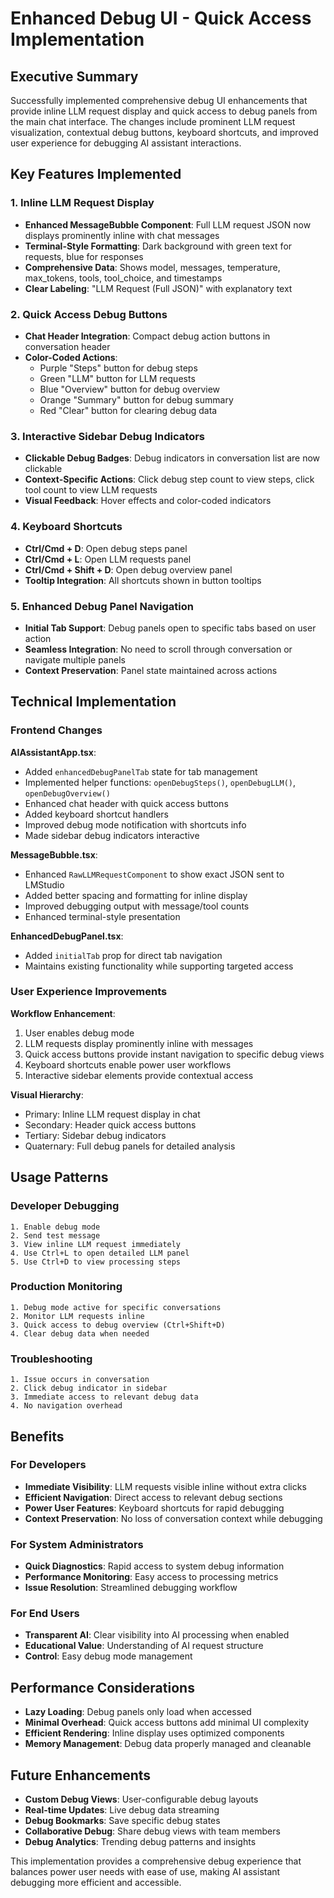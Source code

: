# Enhanced Debug UI - Quick Access Implementation

## Executive Summary

Successfully implemented comprehensive debug UI enhancements that provide inline LLM request display and quick access to debug panels from the main chat interface. The changes include prominent LLM request visualization, contextual debug buttons, keyboard shortcuts, and improved user experience for debugging AI assistant interactions.

## Key Features Implemented

### 1. Inline LLM Request Display
- **Enhanced MessageBubble Component**: Full LLM request JSON now displays prominently inline with chat messages
- **Terminal-Style Formatting**: Dark background with green text for requests, blue for responses
- **Comprehensive Data**: Shows model, messages, temperature, max_tokens, tools, tool_choice, and timestamps
- **Clear Labeling**: "LLM Request (Full JSON)" with explanatory text

### 2. Quick Access Debug Buttons
- **Chat Header Integration**: Compact debug action buttons in conversation header
- **Color-Coded Actions**: 
  - Purple "Steps" button for debug steps
  - Green "LLM" button for LLM requests
  - Blue "Overview" button for debug overview
  - Orange "Summary" button for debug summary
  - Red "Clear" button for clearing debug data

### 3. Interactive Sidebar Debug Indicators
- **Clickable Debug Badges**: Debug indicators in conversation list are now clickable
- **Context-Specific Actions**: Click debug step count to view steps, click tool count to view LLM requests
- **Visual Feedback**: Hover effects and color-coded indicators

### 4. Keyboard Shortcuts
- **Ctrl/Cmd + D**: Open debug steps panel
- **Ctrl/Cmd + L**: Open LLM requests panel  
- **Ctrl/Cmd + Shift + D**: Open debug overview panel
- **Tooltip Integration**: All shortcuts shown in button tooltips

### 5. Enhanced Debug Panel Navigation
- **Initial Tab Support**: Debug panels open to specific tabs based on user action
- **Seamless Integration**: No need to scroll through conversation or navigate multiple panels
- **Context Preservation**: Panel state maintained across actions

## Technical Implementation

### Frontend Changes

**AIAssistantApp.tsx**:
- Added `enhancedDebugPanelTab` state for tab management
- Implemented helper functions: `openDebugSteps()`, `openDebugLLM()`, `openDebugOverview()`
- Enhanced chat header with quick access buttons
- Added keyboard shortcut handlers
- Improved debug mode notification with shortcuts info
- Made sidebar debug indicators interactive

**MessageBubble.tsx**:
- Enhanced `RawLLMRequestComponent` to show exact JSON sent to LMStudio
- Added better spacing and formatting for inline display
- Improved debugging output with message/tool counts
- Enhanced terminal-style presentation

**EnhancedDebugPanel.tsx**:
- Added `initialTab` prop for direct tab navigation
- Maintains existing functionality while supporting targeted access

### User Experience Improvements

**Workflow Enhancement**:
1. User enables debug mode
2. LLM requests display prominently inline with messages
3. Quick access buttons provide instant navigation to specific debug views
4. Keyboard shortcuts enable power user workflows
5. Interactive sidebar elements provide contextual access

**Visual Hierarchy**:
- Primary: Inline LLM request display in chat
- Secondary: Header quick access buttons
- Tertiary: Sidebar debug indicators
- Quaternary: Full debug panels for detailed analysis

## Usage Patterns

### Developer Debugging
```
1. Enable debug mode
2. Send test message
3. View inline LLM request immediately
4. Use Ctrl+L to open detailed LLM panel
5. Use Ctrl+D to view processing steps
```

### Production Monitoring
```
1. Debug mode active for specific conversations
2. Monitor LLM requests inline
3. Quick access to debug overview (Ctrl+Shift+D)
4. Clear debug data when needed
```

### Troubleshooting
```
1. Issue occurs in conversation
2. Click debug indicator in sidebar
3. Immediate access to relevant debug data
4. No navigation overhead
```

## Benefits

### For Developers
- **Immediate Visibility**: LLM requests visible inline without extra clicks
- **Efficient Navigation**: Direct access to relevant debug sections
- **Power User Features**: Keyboard shortcuts for rapid debugging
- **Context Preservation**: No loss of conversation context while debugging

### For System Administrators
- **Quick Diagnostics**: Rapid access to system debug information
- **Performance Monitoring**: Easy access to processing metrics
- **Issue Resolution**: Streamlined debugging workflow

### For End Users
- **Transparent AI**: Clear visibility into AI processing when enabled
- **Educational Value**: Understanding of AI request structure
- **Control**: Easy debug mode management

## Performance Considerations

- **Lazy Loading**: Debug panels only load when accessed
- **Minimal Overhead**: Quick access buttons add minimal UI complexity
- **Efficient Rendering**: Inline display uses optimized components
- **Memory Management**: Debug data properly managed and cleanable

## Future Enhancements

- **Custom Debug Views**: User-configurable debug layouts
- **Real-time Updates**: Live debug data streaming
- **Debug Bookmarks**: Save specific debug states
- **Collaborative Debug**: Share debug views with team members
- **Debug Analytics**: Trending debug patterns and insights

This implementation provides a comprehensive debug experience that balances power user needs with ease of use, making AI assistant debugging more efficient and accessible.
